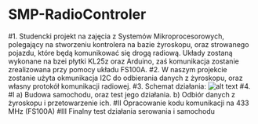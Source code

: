 # SMP-RadioControler
#1.
Studencki projekt na zajęcia z Systemów Mikroprocesorowych, polegający na  stworzeniu kontrolera na bazie żyroskopu, oraz strowanego pojazdu, które będą komunikować się drogą radiową. Układy zostaną wykonane na bzei płytki KL25z oraz Arduino, zaś komunikacja zostanie zrealizowana przy pomocy układu FS100A.
#2.
W naszym projekcie zostanie użyta okmunikacja I2C do odbierania danych z żyroskopu, oraz własny protokół komunikacji radiowej.
#3.
Schemat działania:
![alt text](https://scontent.fktw1-1.fna.fbcdn.net/v/t1.15752-9/79101368_2435949269996424_1568615184275079168_n.jpg?_nc_cat=103&_nc_oc=AQkOtnr16VKv8hDZKKAmO-ZDRGabKlzp5Hr4xesqyVkpXAs7D69B9ITi3YvHNxvKAFU&_nc_ht=scontent.fktw1-1.fna&oh=01e8d760d2db27df348f43ba3eab8465&oe=5E69ECC0)
#4.
#I
a) Budowa samochodu, oraz test jego działania.
b) Odbiór danych z żyroskopu i przetowarzenie ich.
#II
Opracowanie kodu komunikacji na 433 MHz (FS100A)
#III
Finalny test działania serowania i samochodu
